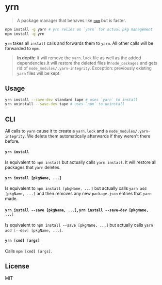 # yrn

> A package manager that behaves like [`npm`](https://docs.npmjs.com/cli/npm) but is faster.

```bash
npm install -g yarn # yrn relies on `yarn` for actual pkg management
npm install -g yrn
```

**`yrn`** takes all `install` calls and forwards them to `yarn`. All other calls will be forwarded to `npm`.

> **In depth:**  It will remove the `yarn.lock` file as well as the added dependencies.It will restore the deleted files in`node_packages` and gets rid of `node_modules/.yarn-integrity`. Exception: previously existing `yarn` files will be kept.

## Usage

```bash
yrn install --save-dev standard tape # uses `yarn` to install
yrn uninstall --save-dev tape # uses `npm` to uninstall
```

## CLI

All calls to `yarn` cause it to create a `yarn.lock` and a `node_modules/.yarn-integrity`. We delete them automatically afterwards if they weren't there before.

#### `yrn install`

Is equivalent to `npm install` but actually calls `yarn install`. It will restore all packages that `yarn` deletes.

#### `yrn install [pkgName, ...]`

Is equivalent to `npm install [pkgName, ...]` but actually calls `yarn add [pkgName, ...]` and then removes any new `package.json` entries that `yarn` made.

#### `yrn install --save [pkgName, ...]`, `yrn install --save-dev [pkgName, ...]`

Is equivalent to `npm install --save [pkgName, ...]` but actually calls `yarn add [--dev] [pkgName, ...]`.

#### `yrn [cmd] [args]`

Calls `npm [cmd] [args]`.

## License

MIT
